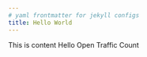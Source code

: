```yaml
---
# yaml frontmatter for jekyll configs
title: Hello World
---
```


This is content Hello Open Traffic Count
